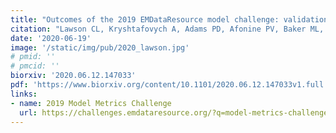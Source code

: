 ```yaml
---
title: "Outcomes of the 2019 EMDataResource model challenge: validation of cryo-EM models at near-atomic resolution."
citation: "Lawson CL, Kryshtafovych A, Adams PD, Afonine PV, Baker ML, **Barad BA**, Bond P, Burnley T, Cao R, Cheng J, Chojnowski G, Cowtan K, Dill KA, DiMaio F, Farrell DP, **Fraser JS**, Jr. Herzik MA, Hoh SW, Hou J, Hung L, Igaev M, Joseph AP, Kihara D, Kumar D, Mittal S, Monastyrskyy B, Olek M, Palmer CM, Patwardhan A, Perez A, Pfab J, Pintilie GD, Richardson JS, Rosenthal PB, Sarkar D, Schäfer LU, Schmid MF, Schröder GF, Shekhar M, Si D, Singharoy A, Terashi G, Terwilliger TC, Vaiana A, Wang L, Wang Z, **Wankowicz SA**, Williams CJ, Winn M, Wu T, Yu X, Zhang K, Berman HM, Chiu W. *Nature*. 2020."
date: '2020-06-19'
image: '/static/img/pub/2020_lawson.jpg'
# pmid: ''
# pmcid: ''
biorxiv: '2020.06.12.147033'
pdf: 'https://www.biorxiv.org/content/10.1101/2020.06.12.147033v1.full.pdf'
links:
- name: 2019 Model Metrics Challenge
  url: https://challenges.emdataresource.org/?q=model-metrics-challenge-2019
---
```

